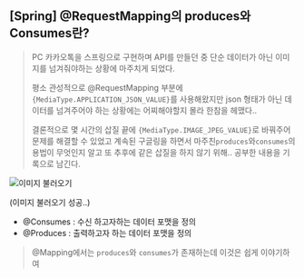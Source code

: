 ## [Spring] @RequestMapping의 produces와 Consumes란?

> PC 카카오톡을 스프링으로 구현하며 API를 만들던 중 단순 데이터가 아닌 이미지를 넘겨줘야하는 상황에 마주치게 되었다. 
>
> 평소 관성적으로 @RequestMapping 부분에 `{MediaType.APPLICATION_JSON_VALUE}`를 사용해왔지만 json 형태가 아닌 데이터를 넘겨주어야 하는 상황에는 어찌해야할지 몰라 한참을 헤맸다..
>
> 결론적으로 몇 시간의 삽질 끝에 `{MediaType.IMAGE_JPEG_VALUE}`로 바꿔주어 문제를 해결할 수 있었고 계속된 구글링을 하면서 마주친`produces`와`consumes`의 용법이 무엇인지 알고 또 추후에 같은 삽질을 하지 않기 위해.. 공부한 내용을 기록으로 남긴다.

![이미지 불러오기](C:\Users\jungh\Downloads\imageReturn.png)

(이미지 불러오기 성공..)



* @Consumes : 수신 하고자하는 데이터 포맷을 정의
* @Produces : 출력하고자 하는 데이터 포맷을 정의



> @Mapping에서는 `produces`와 `consumes`가 존재하는데 이것은 쉽게 이야기하여 





